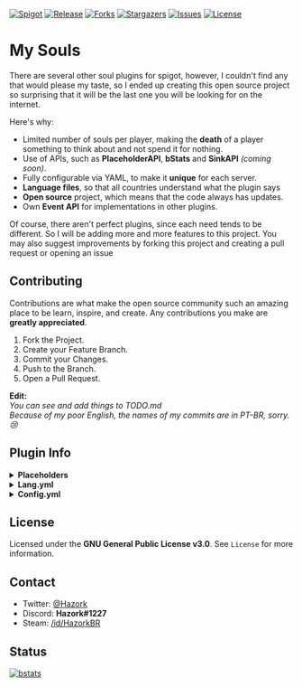 [![Spigot][spigot-shield]][spigot-url] [![Release][release-shield]][release-url] [![Forks][forks-shield]][forks-url] [![Stargazers][stars-shield]][stars-url] [![Issues][issues-shield]][issues-url] [![License][license-shield]][license-url] 

# My Souls

There are several other soul plugins for spigot, however, I couldn't find any that would please my taste, so I ended up creating this open source project so surprising that it will be the last one you will be looking for on the internet.

Here's why:

* Limited number of souls per player, making the **death** of a player something to think about and not spend it for nothing.
* Use of APIs, such as **PlaceholderAPI**, **bStats** and **SinkAPI** *(coming soon)*.
* Fully configurable via YAML, to make it **unique** for each server.
* **Language files**, so that all countries understand what the plugin says
* **Open source** project, which means that the code always has updates.
* Own **Event API** for implementations in other plugins.

Of course, there aren't perfect plugins, since each need tends to be different. So I will be adding more and more features to this project. You may also suggest improvements by forking this project and creating a pull request or opening an issue

## Contributing

Contributions are what make the open source community such an amazing place to be learn, inspire, and create. Any contributions you make are **greatly appreciated**.

1. Fork the Project.
2. Create your Feature Branch.
3. Commit your Changes.
4. Push to the Branch.
5. Open a Pull Request.


**Edit:**<br>
*You can see and add things to TODO.md <br>
Because of my poor English, the names of my commits are in PT-BR, sorry. 😢*

## Plugin Info
 
<details>
 <summary><b>Placeholders</b></summary> 
 
 ```yaml
Below is the list of placeholders that the plugin offers the PlaceholderAPI extension to be used in any other plugin.:

 - %mysouls_soulscount%: returns the player's amount of souls.
 - %mysouls_soulscount_<player>%: returns the number of souls he has from a player.
 - %mysouls_playercount%: returns the number of unique players of their souls.
 - %mysouls_soulsratio%: returns the ratio from soulscount and playercount.
```
</details>

<details>
 <summary><b>Lang.yml</b></summary> 
 
  ```yaml
commands:
  unknown-argument: "&4Oops! &7Unknown argument."
  menu-command: "menu"

messages:
    page: "&7Page"
    credits: "&dCredits:"

    forward: "&aForward"
    backward: "&cBackward"

    soul-added: "&aYay! &7Soul added."
    souls-added: "&aYay! &7Souls added."
    soul-removed: "&eDone! &7Soul removed."
    coins-removed: "&eDone! &7Withdrawn coins."
    soul-64-limit: "&4Oops! &7You can only have 64 souls per player."
    dont-have-soul: "&4Oops! &7You don't have this player's soul."
    dont-have-souls: "&4Oops! &7Insufficient coins."

    death-message: "&4Oops! &7You died and one of your souls went to: &f{player}&7."
    death-message-fail: "&4Ah! &7You died but did not lose souls because you had none."
    kill-message: "&aYay! &7You killed the player: &f{player}&7 and won a soul."
    kill-message-fail: "&4Ah! &7The player you killed doesn't have enough souls to transfer you."

    soul-chat-message: "\n&eWrite in chat, the &fPlayer Name&e to remove or &f*&e to any soul.\n "
    coin-chat-message: "\n&eWrite in the chat the amount of the soul to be withdrawn in coins:\n "

    not-a-number: "&4Oops! &7{text} isn't a number."
    cannot-use: "&4Oops! &7You can't put the coin on the floor."
    inventory-full: "&4Oops! &7Your inventory is full."
    player-not-found: "&4Oops! &7Player not found."
    inventory-database-closed: "&4Oops! &7Closed inventory due to database shutdown."

menus:
  ranking:
    name: "&6Ranking"
    lore:
      - "&7Soul's ranking:"
      - ""
      - "&cComing soon..."

  your-wallet:
    name: "&6Your Wallet."
    lore:
      - "&eThis inventory represents"
      - "&eyour souls wallet."
      - ""
      - "&eSouls: &f{souls}"
      - "&ePlayers: &f{players}"
      - "&eAvarage: &f{average}"
      - "&eMore souls from: &f{more-souls}" 

  withdraw-souls:
    name: "&7Withdraw soul"
    lore:
      - "&fClick here to collect"
      - "&fa soul in a soul head"

  withdraw-coins:
    name: "&7Withdraw coins"
    lore:
      - "&fClick here to collect"
      - "&fa soul in a coin head"

  inventory-soul:
    name: "&e{player}"
    lore:
      -  "&7 * &fPlayer's soul &7* "

itens:
  soul:
    name: "&6{player}'s soul"
    lore:
      - "&fThis item is a soul that can be"
      - "&fcollected again, but it can also"
      - "&fbe used as a block and a "
      - "&fcommercial item."
      - ""
      - "&fWithdrawer: &e{wallet}"
      - ""
      - "&cBe careful! When placing the soul"
      - "&con the floor, its value will be lost."

  coin:
    name: "&6Soul Coin"
    lore:
      - "&eThis coin was a soul and now"
      - "&ecan be only used as tradable item"
  ```
</details>

<details>
 <summary><b>Config.yml</b></summary> 
 
```yaml
  souls:
  initial-souls: 2
  
itens:
  coin-head-url: "http://textures.minecraft.net/texture/77b9dfd281deaef2628ad5840d45bcda436d6626847587f3ac76498a51c861"
  
  soul-head-url: "http://textures.minecraft.net/texture/35b116dc769d6d5726f12a24f3f186f839427321e82f4138775a4c40367a49"
  
  trophy-head-url: "http://textures.minecraft.net/texture/e34a592a79397a8df3997c43091694fc2fb76c883a76cce89f0227e5c9f1dfe"
```
</details>

## License
Licensed under the **GNU General Public License v3.0**. See `License` for more information.


## Contact
- Twitter: [@Hazork]([twitter-url])
- Discord: **Hazork#1227**
- Steam: [/id/HazorkBR]([steam-url])


## Status

[![bstats]][bstats-url]

<!-- Links -->
<!-- Shields -->
[forks-shield]: https://img.shields.io/github/forks/Hazork/MySouls?style=flat-square
[forks-url]: hhttps://github.com/Hazork/MySouls/network/members
[stars-shield]: https://img.shields.io/github/stars/Hazork/MySouls?style=flat-square
[stars-url]: https://github.com/Hazork/MySouls/stargazers
[issues-shield]: https://img.shields.io/github/issues/Hazork/MySouls?style=flat-square
[issues-url]: https://github.com/Hazork/MySouls/issues
[license-shield]: https://img.shields.io/github/license/Hazork/MySouls?style=flat-square
[license-url]: https://github.com/Hazork/MySouls/blob/main/LICENSE
[release-shield]: https://img.shields.io/github/v/release/hazork/mysouls?style=flat-square
[release-url]: https://github.com/Hazork/MySouls/releases
[spigot-shield]: http://img.shields.io/badge/Spigot-%20-yellow?style=flat-square
[spigot-url]: https://www.spigotmc.org/resources/my-souls-1-8-1-8-9.86749/

<!-- Urls -->
[bstats]: https://bstats.org/signatures/bukkit/MySouls.svg
[bstats-url]: https://bstats.org/plugin/bukkit/MySouls/9601
[twitter-url]: https://twitter.com/Hazork_
[steam-url]: https://steamcommunity.com/profiles/76561198850668121